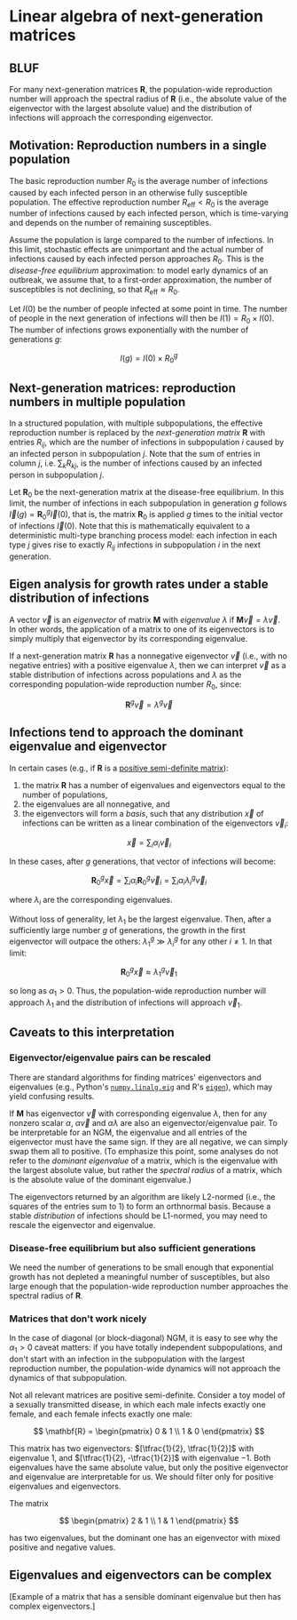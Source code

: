 # Linear algebra of next-generation matrices

## BLUF

For many next-generation matrices $\mathbf{R}$, the population-wide reproduction number will approach the spectral radius of $\mathbf{R}$ (i.e., the absolute value of the eigenvector with the largest absolute value) and the distribution of infections will approach the corresponding eigenvector.

## Motivation: Reproduction numbers in a single population

The basic reproduction number $R_0$ is the average number of infections caused by each infected person in an otherwise fully susceptible population. The effective reproduction number $R_\mathrm{eff} < R_0$ is the average number of infections caused by each infected person, which is time-varying and depends on the number of remaining susceptibles.

Assume the population is large compared to the number of infections. In this limit, stochastic effects are unimportant and the actual number of infections caused by each infected person approaches $R_0$. This is the _disease-free equilibrium_ approximation: to model early dynamics of an outbreak, we assume that, to a first-order approximation, the number of susceptibles is not declining, so that $R_\mathrm{eff} \approx R_0$.

Let $I(0)$ be the number of people infected at some point in time. The number of people in the next generation of infections will then be $I(1) = R_0 \times I(0)$. The number of infections grows exponentially with the number of generations $g$:

$$
I(g) = I(0) \times R_0^g
$$

## Next-generation matrices: reproduction numbers in multiple population

In a structured population, with multiple subpopulations, the effective reproduction number is replaced by the _next-generation matrix_ $\mathbf{R}$ with entries $R_{ij}$, which are the number of infections in subpopulation $i$ caused by an infected person in subpopulation $j$. Note that the sum of entries in column $j$, i.e. $\sum_k R_{kj}$, is the number of infections caused by an infected person in subpopulation $j$.

Let $\mathbf{R}_0$ be the next-generation matrix at the disease-free equilibrium. In this limit, the number of infections in each subpopulation in generation $g$ follows $\vec{I}(g) = \mathbf{R}_0^g \vec{I}(0)$, that is, the matrix $\mathbf{R}_0$ is applied $g$ times to the initial vector of infections $\vec{I}(0)$. Note that this is mathematically equivalent to a deterministic multi-type branching process model: each infection in each type $j$ gives rise to exactly $R_{ij}$ infections in subpopulation $i$ in the next generation.

## Eigen analysis for growth rates under a stable distribution of infections

A vector $\vec{v}$ is an _eigenvector_ of matrix $\mathbf{M}$ with _eigenvalue_ $\lambda$ if $\mathbf{M} \vec{v} = \lambda \vec{v}$. In other words, the application of a matrix to one of its eigenvectors is to simply multiply that eigenvector by its corresponding eigenvalue.

If a next-generation matrix $\mathbf{R}$ has a nonnegative eigenvector $\vec{v}$ (i.e., with no negative entries) with a positive eigenvalue $\lambda$, then we can interpret $\vec{v}$ as a stable distribution of infections across populations and $\lambda$ as the corresponding population-wide reproduction number $R_0$, since:

$$
\mathbf{R}^g \vec{v} = \lambda^g \vec{v}
$$

## Infections tend to approach the dominant eigenvalue and eigenvector

In certain cases (e.g., if $\mathbf{R}$ is a [positive semi-definite matrix](https://en.wikipedia.org/wiki/Definite_matrix)):

1. the matrix $\mathbf{R}$ has a number of eigenvalues and eigenvectors equal to the number of populations,
2. the eigenvalues are all nonnegative, and
3. the eigenvectors will form a _basis_, such that any distribution $\vec{x}$ of infections can be written as a linear combination of the eigenvectors $\vec{v}_i$:

$$
\vec{x} = \sum_i \alpha_i \vec{v}_i
$$

In these cases, after $g$ generations, that vector of infections will become:

$$
\mathbf{R}_0^g \vec{x} = \sum_i \alpha_i \mathbf{R}_0^g \vec{v}_i = \sum_i \alpha_i \lambda_i^g \vec{v}_i
$$

where $\lambda_i$ are the corresponding eigenvalues.

Without loss of generality, let $\lambda_1$ be the largest eigenvalue. Then, after a sufficiently large number $g$ of generations, the growth in the first eigenvector will outpace the others: $\lambda_1^g \gg \lambda_i^g$ for any other $i \neq 1$. In that limit:

$$
\mathbf{R}_0^g \vec{x} \approx \lambda_1^g \vec{v}_1
$$

so long as $\alpha_1 > 0$. Thus, the population-wide reproduction number will approach $\lambda_1$ and the distribution of infections will approach $\vec{v}_1$.

## Caveats to this interpretation

### Eigenvector/eigenvalue pairs can be rescaled

There are standard algorithms for finding matrices' eigenvectors and eigenvalues (e.g., Python's [`numpy.linalg.eig`](https://numpy.org/doc/2.1/reference/generated/numpy.linalg.eig.html) and R's [`eigen`](https://stat.ethz.ch/R-manual/R-devel/library/base/html/eigen.html)), which may yield confusing results.

If $\mathbf{M}$ has eigenvector $\vec{v}$ with corresponding eigenvalue $\lambda$, then for any nonzero scalar $\alpha$, $\alpha \vec{v}$ and $\alpha \lambda$ are also an eigenvector/eigenvalue pair. To be interpretable for an NGM, the eigenvalue and all entries of the eigenvector must have the same sign. If they are all negative, we can simply swap them all to positive. (To emphasize this point, some analyses do not refer to the _dominant eigenvalue_ of a matrix, which is the eigenvalue with the largest absolute value, but rather the _spectral radius_ of a matrix, which is the absolute value of the dominant eigenvalue.)

The eigenvectors returned by an algorithm are likely L2-normed (i.e., the squares of the entries sum to 1) to form an orthnormal basis. Because a stable _distribution_ of infections should be L1-normed, you may need to rescale the eigenvector and eigenvalue.

### Disease-free equilibrium but also sufficient generations

We need the number of generations to be small enough that exponential growth has not depleted a meaningful number of susceptibles, but also large enough that the population-wide reproduction number approaches the spectral radius of $\mathbf{R}$.

### Matrices that don't work nicely

In the case of diagonal (or block-diagonal) NGM, it is easy to see why the $\alpha_1 > 0$ caveat matters: if you have totally independent subpopulations, and don't start with an infection in the subpopulation with the largest reproduction number, the population-wide dynamics will not approach the dynamics of that subpopulation.

Not all relevant matrices are positive semi-definite. Consider a toy model of a sexually transmitted disease, in which each male infects exactly one female, and each female infects exactly one male:

$$
\mathbf{R} = \begin{pmatrix}
0 & 1 \\
1 & 0
\end{pmatrix}
$$

This matrix has two eigenvectors: $[\tfrac{1}{2}, \tfrac{1}{2}]$ with eigenvalue $1$, and $[\tfrac{1}{2}, -\tfrac{1}{2}]$ with eigenvalue $-1$. Both eigenvalues have the same absolute value, but only the positive eigenvector and eigenvalue are interpretable for us. We should filter only for positive eigenvalues and eigenvectors.

The matrix

$$
\begin{pmatrix}
2 & 1 \\
1 & 1
\end{pmatrix}
$$

has two eigenvalues, but the dominant one has an eigenvector with mixed positive and negative values.

## Eigenvalues and eigenvectors can be complex

[Example of a matrix that has a sensible dominant eigenvalue but then has complex eigenvectors.]
